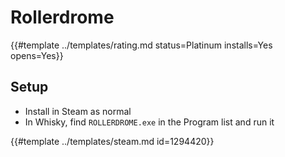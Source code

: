# Rollerdrome
<!-- script:Aliases [] -->

{{#template ../templates/rating.md status=Platinum installs=Yes opens=Yes}}

## Setup

- Install in Steam as normal
- In Whisky, find `ROLLERDROME.exe` in the Program list and run it


{{#template ../templates/steam.md id=1294420}}

